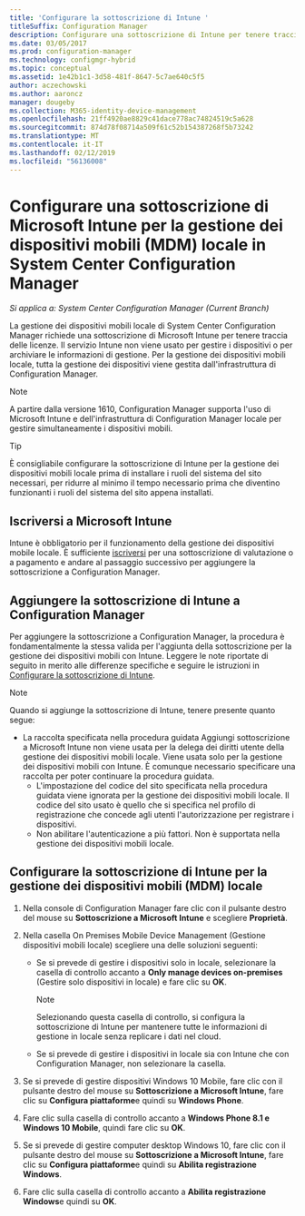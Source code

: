 ```yaml
---
title: 'Configurare la sottoscrizione di Intune '
titleSuffix: Configuration Manager
description: Configurare una sottoscrizione di Intune per tenere traccia delle licenze per la gestione dei dispositivi mobili locale in System Center Configuration Manager.
ms.date: 03/05/2017
ms.prod: configuration-manager
ms.technology: configmgr-hybrid
ms.topic: conceptual
ms.assetid: 1e42b1c1-3d58-481f-8647-5c7ae640c5f5
author: aczechowski
ms.author: aaroncz
manager: dougeby
ms.collection: M365-identity-device-management
ms.openlocfilehash: 21ff4920ae8829c41dace778ac74824519c5a628
ms.sourcegitcommit: 874d78f08714a509f61c52b154387268f5b73242
ms.translationtype: MT
ms.contentlocale: it-IT
ms.lasthandoff: 02/12/2019
ms.locfileid: "56136008"
---
```

# <a name="set-up-a-microsoft-intune-subscription-for-on-premises-mobile-device-management-in-system-center-configuration-manager"></a>Configurare una sottoscrizione di Microsoft Intune per la gestione dei dispositivi mobili (MDM) locale in System Center Configuration Manager

*Si applica a: System Center Configuration Manager (Current Branch)*

La gestione dei dispositivi mobili locale di System Center Configuration Manager richiede una sottoscrizione di Microsoft Intune per tenere traccia delle licenze. Il servizio Intune non viene usato per gestire i dispositivi o per archiviare le informazioni di gestione. Per la gestione dei dispositivi mobili locale, tutta la gestione dei dispositivi viene gestita dall'infrastruttura di Configuration Manager.  

> [!NOTE]  
> A partire dalla versione 1610, Configuration Manager supporta l'uso di Microsoft Intune e dell'infrastruttura di Configuration Manager locale per gestire simultaneamente i dispositivi mobili.   

> [!TIP]  
>  È consigliabile configurare la sottoscrizione di Intune per la gestione dei dispositivi mobili locale prima di installare i ruoli del sistema del sito necessari, per ridurre al minimo il tempo necessario prima che diventino funzionanti i ruoli del sistema del sito appena installati.  

##  <a name="sign-up-for-microsoft-intune"></a>Iscriversi a Microsoft Intune  
 Intune è obbligatorio per il funzionamento della gestione dei dispositivi mobile locale. È sufficiente [iscriversi](http://www.microsoft.com/en-us/server-cloud/products/microsoft-intune/) per una sottoscrizione di valutazione o a pagamento e andare al passaggio successivo per aggiungere la sottoscrizione a Configuration Manager.  

##  <a name="add-the-intune-subscription-to-configuration-manager"></a>Aggiungere la sottoscrizione di Intune a Configuration Manager  
 Per aggiungere la sottoscrizione a Configuration Manager, la procedura è fondamentalmente la stessa valida per l'aggiunta della sottoscrizione per la gestione dei dispositivi mobili con Intune. Leggere le note riportate di seguito in merito alle differenze specifiche e seguire le istruzioni in [Configurare la sottoscrizione di Intune](../deploy-use/configure-intune-subscription.md).  

> [!NOTE]
>  Quando si aggiunge la sottoscrizione di Intune, tenere presente quanto segue:  
> 
> - La raccolta specificata nella procedura guidata Aggiungi sottoscrizione a Microsoft Intune non viene usata per la delega dei diritti utente della gestione dei dispositivi mobili locale. Viene usata solo per la gestione dei dispositivi mobili con Intune. È comunque necessario specificare una raccolta per poter continuare la procedura guidata.  
>   -   L'impostazione del codice del sito specificata nella procedura guidata viene ignorata per la gestione dei dispositivi mobili locale. Il codice del sito usato è quello che si specifica nel profilo di registrazione che concede agli utenti l'autorizzazione per registrare i dispositivi.  
>   -   Non abilitare l'autenticazione a più fattori. Non è supportata nella gestione dei dispositivi mobili locale.  

##  <a name="configure-the-intune-subscription-for-on-premises-mobile-device-management"></a>Configurare la sottoscrizione di Intune per la gestione dei dispositivi mobili (MDM) locale  

1. Nella console di Configuration Manager fare clic con il pulsante destro del mouse su **Sottoscrizione a Microsoft Intune** e scegliere **Proprietà**.  

2. Nella casella On Premises Mobile Device Management (Gestione dispositivi mobili locale) scegliere una delle soluzioni seguenti:

   - Se si prevede di gestire i dispositivi solo in locale, selezionare la casella di controllo accanto a **Only manage devices on-premises** (Gestire solo dispositivi in locale) e fare clic su **OK**.  

     > [!NOTE]  
     >  Selezionando questa casella di controllo, si configura la sottoscrizione di Intune per mantenere tutte le informazioni di gestione in locale senza replicare i dati nel cloud.  

   - Se si prevede di gestire i dispositivi in locale sia con Intune che con Configuration Manager, non selezionare la casella.

3. Se si prevede di gestire dispositivi Windows 10 Mobile, fare clic con il pulsante destro del mouse su **Sottoscrizione a Microsoft Intune**, fare clic su **Configura piattaforme**e quindi su  **Windows Phone**.  

4. Fare clic sulla casella di controllo accanto a **Windows Phone 8.1 e Windows 10 Mobile**, quindi fare clic su **OK**.  

5. Se si prevede di gestire computer desktop Windows 10, fare clic con il pulsante destro del mouse su **Sottoscrizione a Microsoft Intune**, fare clic su **Configura piattaforme**e quindi su **Abilita registrazione Windows**.  

6. Fare clic sulla casella di controllo accanto a **Abilita registrazione Windows**e quindi su **OK**.  
